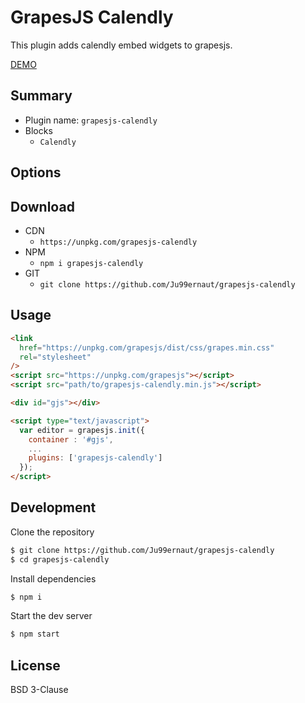 # GrapesJS Calendly

This plugin adds calendly embed widgets to grapesjs.

[DEMO](https://blocomposer.app)

## Summary

- Plugin name: `grapesjs-calendly`
- Blocks
  - `Calendly`

## Options

## Download

- CDN
  - `https://unpkg.com/grapesjs-calendly`
- NPM
  - `npm i grapesjs-calendly`
- GIT
  - `git clone https://github.com/Ju99ernaut/grapesjs-calendly`

## Usage

```html
<link
  href="https://unpkg.com/grapesjs/dist/css/grapes.min.css"
  rel="stylesheet"
/>
<script src="https://unpkg.com/grapesjs"></script>
<script src="path/to/grapesjs-calendly.min.js"></script>

<div id="gjs"></div>

<script type="text/javascript">
  var editor = grapesjs.init({
    container : '#gjs',
    ...
    plugins: ['grapesjs-calendly']
  });
</script>
```

## Development

Clone the repository

```sh
$ git clone https://github.com/Ju99ernaut/grapesjs-calendly
$ cd grapesjs-calendly
```

Install dependencies

```sh
$ npm i
```

Start the dev server

```sh
$ npm start
```

## License

BSD 3-Clause
